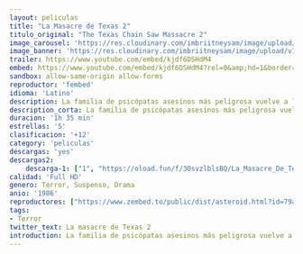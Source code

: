 ```yaml
---
layout: peliculas
title: "La Masacre de Texas 2"
titulo_original: "The Texas Chain Saw Massacre 2"
image_carousel: 'https://res.cloudinary.com/imbriitneysam/image/upload/v1546054089/masacre2-poster-min.jpg'
image_banner: 'https://res.cloudinary.com/imbriitneysam/image/upload/v1546054089/masacre2-banner-min.jpg'
trailer: https://www.youtube.com/embed/kjdf6DSHdM4
embed: https://www.youtube.com/embed/kjdf6DSHdM4?rel=0&amp;hd=1&border=0&wmode=opaque&enablejsapi=1&modestbranding=1&controls=1&showinfo=1
sandbox: allow-same-origin allow-forms
reproductor: 'fembed'
idioma: 'Latino'
description: La familia de psicópatas asesinos más peligrosa vuelve a la carga. Después de secuestrar a la DJ Vantia Block, deben enfrentarse a un policía texano que los persigue.
description_corta: La familia de psicópatas asesinos más peligrosa vuelve a la carga. Después de secuestrar a la DJ Vantia Block, deben enfrentarse a un policía texano que los persigue.
duracion: '1h 35 min'
estrellas: '5'
clasificacion: '+12'
category: 'peliculas'
descargas: 'yes'
descargas2:
    descarga-1: ["1", "https://oload.fun/f/3OsvzlblsBQ/La_Masacre_De_Texas_2_%281986%29_Brrip.720.lat.mp4", "https://www.google.com/s2/favicons?domain=openload.co","OpenLoad","https://res.cloudinary.com/imbriitneysam/image/upload/v1541473684/mexico.png", "Latino", "Full HD"]
calidad: 'Full HD'
genero: Terror, Suspenso, Drama
anio: '1986'
reproductores: ["https://www.zembed.to/public/dist/asteroid.html?id=79ab16adc5790c6cb65e5e6cdf3389b0&title=The%20Texas%20Chainsaw%20Massacre%202"]
tags:
- Terror
twitter_text: La masacre de Texas 2
introduction: La familia de psicópatas asesinos más peligrosa vuelve a la carga. Después de secuestrar a la DJ Vantia Block, deben enfrentarse a un policía texano que los persigue.
---
```



 







